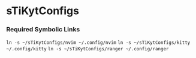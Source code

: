 # sTiKytConfigs

### Required Symbolic Links

`ln -s ~/sTiKytConfigs/nvim ~/.config/nvim`
`ln -s ~/sTiKytConfigs/kitty ~/.config/kitty`
`ln -s ~/sTiKytConfigs/ranger ~/.config/ranger`

